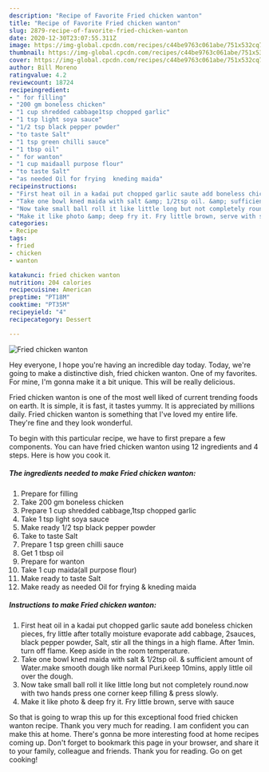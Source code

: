 ```yaml
---
description: "Recipe of Favorite Fried chicken wanton"
title: "Recipe of Favorite Fried chicken wanton"
slug: 2879-recipe-of-favorite-fried-chicken-wanton
date: 2020-12-30T23:07:55.311Z
image: https://img-global.cpcdn.com/recipes/c44be9763c061abe/751x532cq70/fried-chicken-wanton-recipe-main-photo.jpg
thumbnail: https://img-global.cpcdn.com/recipes/c44be9763c061abe/751x532cq70/fried-chicken-wanton-recipe-main-photo.jpg
cover: https://img-global.cpcdn.com/recipes/c44be9763c061abe/751x532cq70/fried-chicken-wanton-recipe-main-photo.jpg
author: Bill Moreno
ratingvalue: 4.2
reviewcount: 18724
recipeingredient:
- " for filling"
- "200 gm boneless chicken"
- "1 cup shredded cabbage1tsp chopped garlic"
- "1 tsp light soya sauce"
- "1/2 tsp black pepper powder"
- "to taste Salt"
- "1 tsp green chilli sauce"
- "1 tbsp oil"
- " for wanton"
- "1 cup maidaall purpose flour"
- "to taste Salt"
- "as needed Oil for frying  kneding maida"
recipeinstructions:
- "First heat oil in a kadai put chopped garlic saute add boneless chicken pieces, fry little after totally moisture evaporate add cabbage, 2sauces, black pepper powder, Salt, stir all the things in a high flame. After 1min. turn off flame. Keep aside in the room temperature."
- "Take one bowl kned maida with salt &amp; 1/2tsp oil. &amp; sufficient amount of Water.make smooth dough like normal Puri.keep 10mins, apply little oil over the dough."
- "Now take small ball roll it like little long but not completely round.now with two hands press one corner keep filling &amp; press slowly."
- "Make it like photo &amp; deep fry it. Fry little brown, serve with sauce"
categories:
- Recipe
tags:
- fried
- chicken
- wanton

katakunci: fried chicken wanton 
nutrition: 204 calories
recipecuisine: American
preptime: "PT18M"
cooktime: "PT35M"
recipeyield: "4"
recipecategory: Dessert

---
```



![Fried chicken wanton](https://img-global.cpcdn.com/recipes/c44be9763c061abe/751x532cq70/fried-chicken-wanton-recipe-main-photo.jpg)

Hey everyone, I hope you're having an incredible day today. Today, we're going to make a distinctive dish, fried chicken wanton. One of my favorites. For mine, I'm gonna make it a bit unique. This will be really delicious.



Fried chicken wanton is one of the most well liked of current trending foods on earth. It is simple, it is fast, it tastes yummy. It is appreciated by millions daily. Fried chicken wanton is something that I've loved my entire life. They're fine and they look wonderful.


To begin with this particular recipe, we have to first prepare a few components. You can have fried chicken wanton using 12 ingredients and 4 steps. Here is how you cook it.

<!--inarticleads1-->

##### The ingredients needed to make Fried chicken wanton:

1. Prepare  for filling
1. Take 200 gm boneless chicken
1. Prepare 1 cup shredded cabbage,1tsp chopped garlic
1. Take 1 tsp light soya sauce
1. Make ready 1/2 tsp black pepper powder
1. Take to taste Salt
1. Prepare 1 tsp green chilli sauce
1. Get 1 tbsp oil
1. Prepare  for wanton
1. Take 1 cup maida(all purpose flour)
1. Make ready to taste Salt
1. Make ready as needed Oil for frying &amp; kneding maida




<!--inarticleads2-->

##### Instructions to make Fried chicken wanton:

1. First heat oil in a kadai put chopped garlic saute add boneless chicken pieces, fry little after totally moisture evaporate add cabbage, 2sauces, black pepper powder, Salt, stir all the things in a high flame. After 1min. turn off flame. Keep aside in the room temperature.
1. Take one bowl kned maida with salt &amp; 1/2tsp oil. &amp; sufficient amount of Water.make smooth dough like normal Puri.keep 10mins, apply little oil over the dough.
1. Now take small ball roll it like little long but not completely round.now with two hands press one corner keep filling &amp; press slowly.
1. Make it like photo &amp; deep fry it. Fry little brown, serve with sauce




So that is going to wrap this up for this exceptional food fried chicken wanton recipe. Thank you very much for reading. I am confident you can make this at home. There's gonna be more interesting food at home recipes coming up. Don't forget to bookmark this page in your browser, and share it to your family, colleague and friends. Thank you for reading. Go on get cooking!
